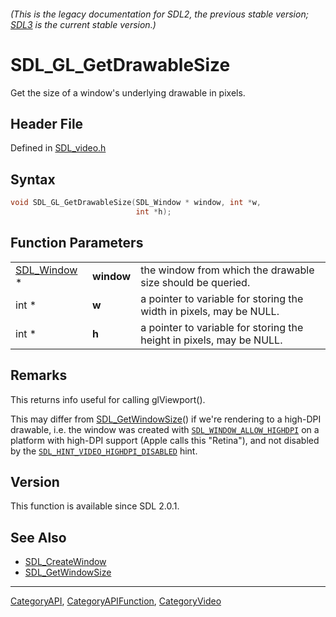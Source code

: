 ###### (This is the legacy documentation for SDL2, the previous stable version; [SDL3](https://wiki.libsdl.org/SDL3/) is the current stable version.)
# SDL_GL_GetDrawableSize

Get the size of a window's underlying drawable in pixels.

## Header File

Defined in [SDL_video.h](https://github.com/libsdl-org/SDL/blob/SDL2/include/SDL_video.h)

## Syntax

```c
void SDL_GL_GetDrawableSize(SDL_Window * window, int *w,
                            int *h);
```

## Function Parameters

|                            |            |                                                                      |
| -------------------------- | ---------- | -------------------------------------------------------------------- |
| [SDL_Window](SDL_Window) * | **window** | the window from which the drawable size should be queried.           |
| int *                      | **w**      | a pointer to variable for storing the width in pixels, may be NULL.  |
| int *                      | **h**      | a pointer to variable for storing the height in pixels, may be NULL. |

## Remarks

This returns info useful for calling glViewport().

This may differ from [SDL_GetWindowSize](SDL_GetWindowSize)() if we're
rendering to a high-DPI drawable, i.e. the window was created with
[`SDL_WINDOW_ALLOW_HIGHDPI`](SDL_WINDOW_ALLOW_HIGHDPI) on a platform with
high-DPI support (Apple calls this "Retina"), and not disabled by the
[`SDL_HINT_VIDEO_HIGHDPI_DISABLED`](SDL_HINT_VIDEO_HIGHDPI_DISABLED) hint.

## Version

This function is available since SDL 2.0.1.

## See Also

- [SDL_CreateWindow](SDL_CreateWindow)
- [SDL_GetWindowSize](SDL_GetWindowSize)

----
[CategoryAPI](CategoryAPI), [CategoryAPIFunction](CategoryAPIFunction), [CategoryVideo](CategoryVideo)

